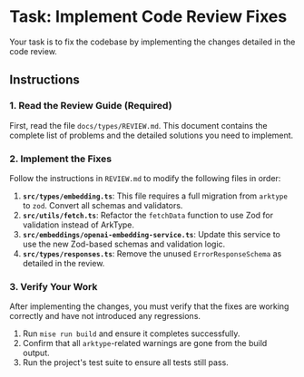 # Task: Implement Code Review Fixes

Your task is to fix the codebase by implementing the changes detailed in the code review.

## Instructions

### 1. Read the Review Guide (Required)

First, read the file `docs/types/REVIEW.md`. This document contains the complete list of problems and the detailed solutions you need to implement.

### 2. Implement the Fixes

Follow the instructions in `REVIEW.md` to modify the following files in order:

1.  **`src/types/embedding.ts`**: This file requires a full migration from `arktype` to `zod`. Convert all schemas and validators.
2.  **`src/utils/fetch.ts`**: Refactor the `fetchData` function to use Zod for validation instead of ArkType.
3.  **`src/embeddings/openai-embedding-service.ts`**: Update this service to use the new Zod-based schemas and validation logic.
4.  **`src/types/responses.ts`**: Remove the unused `ErrorResponseSchema` as detailed in the review.

### 3. Verify Your Work

After implementing the changes, you must verify that the fixes are working correctly and have not introduced any regressions.

1.  Run `mise run build` and ensure it completes successfully.
2.  Confirm that all `arktype`-related warnings are gone from the build output.
3.  Run the project's test suite to ensure all tests still pass.
